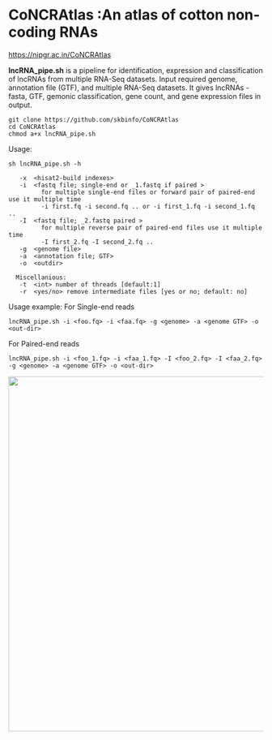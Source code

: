# CoNCRAtlas :An atlas of cotton non-coding RNAs
https://nipgr.ac.in/CoNCRAtlas

__lncRNA_pipe.sh__ is a pipeline for identification, expression and classification of lncRNAs from multiple RNA-Seq datasets.
Input required genome, annotation file (GTF), and multiple RNA-Seq datasets.
It gives lncRNAs - fasta, GTF, gemonic classification, gene count, and gene expression files in output.

```
git clone https://github.com/skbinfo/CoNCRAtlas
cd CoNCRAtlas
chmod a+x lncRNA_pipe.sh
```
Usage:
```
sh lncRNA_pipe.sh -h
```
```
   -x  <hisat2-build indexes>
   -i  <fastq file; single-end or _1.fastq if paired >
	     for multiple single-end files or forward pair of paired-end use it multiple time
		 -i first.fq -i second.fq .. or -i first_1.fq -i second_1.fq ..
   -I  <fastq file; _2.fastq paired >
	     for multiple reverse pair of paired-end files use it multiple time
		 -I first_2.fq -I second_2.fq ..
   -g  <genome file>
   -a  <annotation file; GTF>
   -o  <outdir>

  Miscellanious:
   -t  <int> number of threads [default:1]
   -r  <yes/no> remove intermediate files [yes or no; default: no]

```
Usage example:
For Single-end reads
```
lncRNA_pipe.sh -i <foo.fq> -i <faa.fq> -g <genome> -a <genome GTF> -o <out-dir>
```
For Paired-end reads
```
lncRNA_pipe.sh -i <foo_1.fq> -i <faa_1.fq> -I <foo_2.fq> -I <faa_2.fq> -g <genome> -a <genome GTF> -o <out-dir>
```


<img src="http://14.139.61.8/CoNCRAtlas/images/lncRNA_pipeline.png" width="700" height="700">
